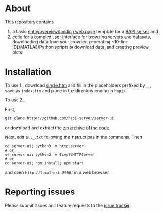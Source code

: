 # About

This repository contains

1. a basic [entry/overview/landing web page](https://github.com/hapi-server/data-specification/blob/master/hapi-dev/HAPI-data-access-spec-dev.md) template for a [HAPI server](http://hapi-server.org/) and
2. code for a complex user interface for browsing servers and datasets, downloading data from your browser, generating \~10-line IDL/MATLAB/Python scripts to download data, and creating preview plots.

# Installation

To use 1., download [single.htm](https://raw.githubusercontent.com/hapi-server/server-ui/master/single.htm) and fill in the placeholders prefixed by `__`, save as `index.htm` and place in the directory ending in `hapi/`.

To use 2.,

First,

```bash
git clone https://github.com/hapi-server/server-ui
```

or download and extract the [zip archive of the code](https://github.com/hapi-server/server-nodejs/archive/master.zip).

Next, edit `all_.txt` following the instructions in the comments. Then

```
cd server-ui; python3 -m http.server
# or
cd server-ui; python2 -m SimpleHTTPServer
# or
cd server-ui; npm install; npm start
```

and open `http://localhost:8000/` in a web browser.

# Reporting issues

Please submit issues and feature requests to the [issue tracker](https://github.com/hapi-server/server-ui/issues).
